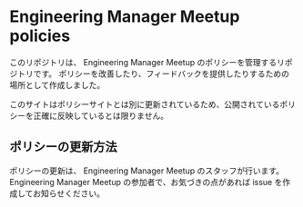 # Engineering Manager Meetup policies

このリポジトリは、 Engineering Manager Meetup のポリシーを管理するリポジトリです。
ポリシーを改善したり、フィードバックを提供したりするための場所として作成しました。

このサイトはポリシーサイトとは別に更新されているため、公開されているポリシーを正確に反映しているとは限りません。

## ポリシーの更新方法

ポリシーの更新は、 Engineering Manager Meetup のスタッフが行います。
Engineering Manager Meetup の参加者で、お気づきの点があれば issue を作成してお知らせください。

